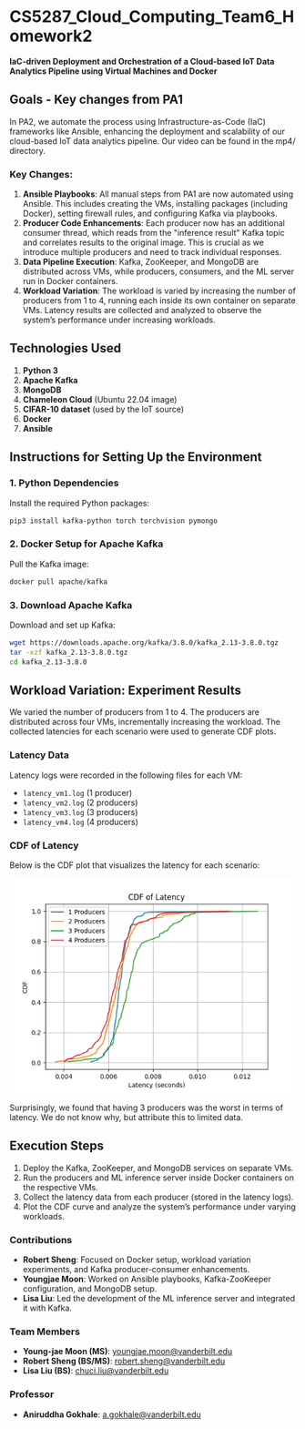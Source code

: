 # CS5287_Cloud_Computing_Team6_Homework2

**IaC-driven Deployment and Orchestration of a Cloud-based IoT Data Analytics Pipeline using Virtual Machines and Docker**

## Goals - Key changes from PA1

In PA2, we automate the process using Infrastructure-as-Code (IaC) frameworks like Ansible, enhancing the deployment and scalability of our cloud-based IoT data analytics pipeline. Our video can be found in the mp4/ directory.

### Key Changes:
1. **Ansible Playbooks**: All manual steps from PA1 are now automated using Ansible. This includes creating the VMs, installing packages (including Docker), setting firewall rules, and configuring Kafka via playbooks.
2. **Producer Code Enhancements**: Each producer now has an additional consumer thread, which reads from the "inference result" Kafka topic and correlates results to the original image. This is crucial as we introduce multiple producers and need to track individual responses.
3. **Data Pipeline Execution**: Kafka, ZooKeeper, and MongoDB are distributed across VMs, while producers, consumers, and the ML server run in Docker containers.
4. **Workload Variation**: The workload is varied by increasing the number of producers from 1 to 4, running each inside its own container on separate VMs. Latency results are collected and analyzed to observe the system’s performance under increasing workloads.

## Technologies Used
1. **Python 3**
2. **Apache Kafka**
3. **MongoDB**
4. **Chameleon Cloud** (Ubuntu 22.04 image)
5. **CIFAR-10 dataset** (used by the IoT source)
6. **Docker**
7. **Ansible**

## Instructions for Setting Up the Environment

### 1. Python Dependencies
Install the required Python packages:
```bash
pip3 install kafka-python torch torchvision pymongo
```

### 2. Docker Setup for Apache Kafka
Pull the Kafka image:
```bash
docker pull apache/kafka
```

### 3. Download Apache Kafka
Download and set up Kafka:
```bash
wget https://downloads.apache.org/kafka/3.8.0/kafka_2.13-3.8.0.tgz
tar -xzf kafka_2.13-3.8.0.tgz
cd kafka_2.13-3.8.0
```

## Workload Variation: Experiment Results

We varied the number of producers from 1 to 4. The producers are distributed across four VMs, incrementally increasing the workload. The collected latencies for each scenario were used to generate CDF plots.

### Latency Data
Latency logs were recorded in the following files for each VM:
- `latency_vm1.log` (1 producer)
- `latency_vm2.log` (2 producers)
- `latency_vm3.log` (3 producers)
- `latency_vm4.log` (4 producers)

### CDF of Latency
Below is the CDF plot that visualizes the latency for each scenario:

![Latency CDF](logs/latency_cdf.png)

Surprisingly, we found that having 3 producers was the worst in terms of latency. We do not know why, but attribute this to limited data.

## Execution Steps

1. Deploy the Kafka, ZooKeeper, and MongoDB services on separate VMs.
2. Run the producers and ML inference server inside Docker containers on the respective VMs.
3. Collect the latency data from each producer (stored in the latency logs).
4. Plot the CDF curve and analyze the system’s performance under varying workloads.

### Contributions
- **Robert Sheng**: Focused on Docker setup, workload variation experiments, and Kafka producer-consumer enhancements.
- **Youngjae Moon**: Worked on Ansible playbooks, Kafka-ZooKeeper configuration, and MongoDB setup.
- **Lisa Liu**: Led the development of the ML inference server and integrated it with Kafka.

### Team Members
- **Young-jae Moon (MS)**: youngjae.moon@vanderbilt.edu
- **Robert Sheng (BS/MS)**: robert.sheng@vanderbilt.edu
- **Lisa Liu (BS)**: chuci.liu@vanderbilt.edu

### Professor
- **Aniruddha Gokhale**: a.gokhale@vanderbilt.edu

